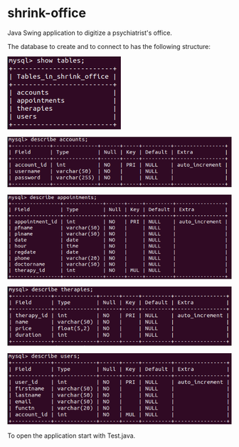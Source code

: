 # shrink-office
Java Swing application to digitize a psychiatrist's office.

The database to create and to connect to has the following structure:

![alt text](https://github.com/lodainic/shrink-office/blob/main/screenshots/database1.png)

![alt text](https://github.com/lodainic/shrink-office/blob/main/screenshots/database2.png)

![alt text](https://github.com/lodainic/shrink-office/blob/main/screenshots/database3.png)

![alt text](https://github.com/lodainic/shrink-office/blob/main/screenshots/database4.png)

![alt text](https://github.com/lodainic/shrink-office/blob/main/screenshots/database5.png)

To open the application start with Test.java.

